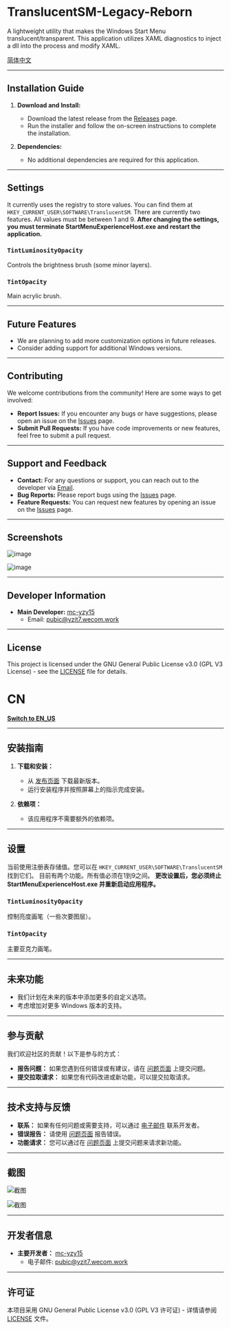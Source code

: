 # TranslucentSM-Legacy-Reborn

A lightweight utility that makes the Windows Start Menu translucent/transparent.
This application utilizes XAML diagnostics to inject a dll into the process and modify XAML.

[简体中文](#cn)

---

## Installation Guide

1. **Download and Install:**
   - Download the latest release from the [Releases](https://github.com/mc-yzy15/TranslucentSM-Legacy-Reborn/releases) page.
   - Run the installer and follow the on-screen instructions to complete the installation.

2. **Dependencies:**
   - No additional dependencies are required for this application.

---

## Settings

It currently uses the registry to store values. You can find them at ```HKEY_CURRENT_USER\SOFTWARE\TranslucentSM```.
There are currently two features. All values must be between 1 and 9.
**After changing the settings, you must terminate StartMenuExperienceHost.exe and restart the application.**

### `TintLuminosityOpacity` 

Controls the brightness brush (some minor layers).

### `TintOpacity`

Main acrylic brush.

---

## Future Features

- We are planning to add more customization options in future releases.
- Consider adding support for additional Windows versions.

---

## Contributing

We welcome contributions from the community! Here are some ways to get involved:

- **Report Issues:** If you encounter any bugs or have suggestions, please open an issue on the [Issues](https://github.com/mc-yzy15/TranslucentSM-Legacy-Reborn/issues) page.
- **Submit Pull Requests:** If you have code improvements or new features, feel free to submit a pull request.

---

## Support and Feedback

- **Contact:** For any questions or support, you can reach out to the developer via [Email](mailto:pubic@yzit7.wecom.work).
- **Bug Reports:** Please report bugs using the [Issues](https://github.com/mc-yzy15/TranslucentSM-Legacy-Reborn/issues) page.
- **Feature Requests:** You can request new features by opening an issue on the [Issues](https://github.com/mc-yzy15/TranslucentSM-Legacy-Reborn/issues) page.

---

## Screenshots

![image](https://github.com/rounk-ctrl/TranslucentSM/assets/70931017/4a569f8c-f66a-45d3-9881-7d4a39a5063)

![image](https://github.com/rounk-ctrl/TranslucentSM/assets/70931017/2987e096-7334-4172-a25b-0ddf9ee2665f)

---

## Developer Information

- **Main Developer:** [mc-yzy15](https://github.com/mc-yzy15)
  - Email: pubic@yzit7.wecom.work

---

## License

This project is licensed under the GNU General Public License v3.0 (GPL V3 License) - see the [LICENSE](LICENSE) file for details.

# CN

**[Switch to EN_US](#translucentsm-legacy-reborn)**

---

## 安装指南

1. **下载和安装：**
   - 从 [发布页面](https://github.com/mc-yzy15/TranslucentSM-Legacy-Reborn/releases) 下载最新版本。
   - 运行安装程序并按照屏幕上的指示完成安装。

2. **依赖项：**
   - 该应用程序不需要额外的依赖项。

---

## 设置

当前使用注册表存储值。您可以在 ```HKEY_CURRENT_USER\SOFTWARE\TranslucentSM``` 找到它们。
目前有两个功能。所有值必须在1到9之间。
**更改设置后，您必须终止 StartMenuExperienceHost.exe 并重新启动应用程序。**

### `TintLuminosityOpacity` 

控制亮度画笔（一些次要图层）。

### `TintOpacity`

主要亚克力画笔。

---

## 未来功能

- 我们计划在未来的版本中添加更多的自定义选项。
- 考虑增加对更多 Windows 版本的支持。

---

## 参与贡献

我们欢迎社区的贡献！以下是参与的方式：

- **报告问题：** 如果您遇到任何错误或有建议，请在 [问题页面](https://github.com/mc-yzy15/TranslucentSM-Legacy-Reborn/issues) 上提交问题。
- **提交拉取请求：** 如果您有代码改进或新功能，可以提交拉取请求。

---

## 技术支持与反馈

- **联系：** 如果有任何问题或需要支持，可以通过 [电子邮件](mailto:pubic@yzit7.wecom.work) 联系开发者。
- **错误报告：** 请使用 [问题页面](https://github.com/mc-yzy15/TranslucentSM-Legacy-Reborn/issues) 报告错误。
- **功能请求：** 您可以通过在 [问题页面](https://github.com/mc-yzy15/TranslucentSM-Legacy-Reborn/issues) 上提交问题来请求新功能。

---

## 截图

![截图](https://github.com/rounk-ctrl/TranslucentSM/assets/70931017/4a569f8c-f66a-45d3-9881-7d4a39a5063)

![截图](https://github.com/rounk-ctrl/TranslucentSM/assets/70931017/2987e096-7334-4172-a25b-0ddf9ee2665f)

---

## 开发者信息

- **主要开发者：** [mc-yzy15](https://github.com/mc-yzy15)
  - 电子邮件: [pubic@yzit7.wecom.work](mailto:pubic@yzit7.wecom.work)

---

## 许可证

本项目采用 GNU General Public License v3.0 (GPL V3 许可证) - 详情请参阅 [LICENSE](LICENSE) 文件。
